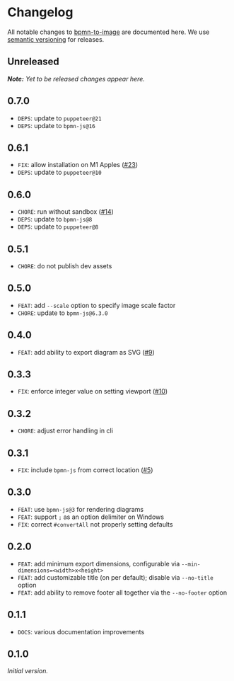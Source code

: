 # Changelog

All notable changes to [bpmn-to-image](https://github.com/bpmn-io/bpmn-to-image) are documented here. We use [semantic versioning](http://semver.org/) for releases.

## Unreleased

___Note:__ Yet to be released changes appear here._

## 0.7.0

* `DEPS`: update to `puppeteer@21`
* `DEPS`: update to `bpmn-js@16`

## 0.6.1

* `FIX`: allow installation on M1 Apples ([#23](https://github.com/bpmn-io/bpmn-to-image/pull/23))
* `DEPS`: update to `puppeteer@10`

## 0.6.0

* `CHORE`: run without sandbox ([#14](https://github.com/bpmn-io/bpmn-to-image/issues/14))
* `DEPS`: update to `bpmn-js@8`
* `DEPS`: update to `puppeteer@8`

## 0.5.1

* `CHORE`: do not publish dev assets

## 0.5.0

* `FEAT`: add `--scale` option to specify image scale factor
* `CHORE`: update to `bpmn-js@6.3.0`

## 0.4.0

* `FEAT`: add ability to export diagram as SVG ([#9](https://github.com/bpmn-io/bpmn-to-image/pull/9))

## 0.3.3

* `FIX`: enforce integer value on setting viewport ([#10](https://github.com/bpmn-io/bpmn-to-image/issues/10))

## 0.3.2

* `CHORE`: adjust error handling in cli

## 0.3.1

* `FIX`: include `bpmn-js` from correct location ([#5](https://github.com/bpmn-io/bpmn-to-image/issues/5))

## 0.3.0

* `FEAT`: use `bpmn-js@3` for rendering diagrams
* `FEAT`: support `;` as an option delimiter on Windows
* `FIX`: correct `#convertAll` not properly setting defaults

## 0.2.0

* `FEAT`: add minimum export dimensions, configurable via `--min-dimensions=<width>x<height>`
* `FEAT`: add customizable title (on per default); disable via `--no-title` option
* `FEAT`: add ability to remove footer all together via the `--no-footer` option

## 0.1.1

* `DOCS`: various documentation improvements

## 0.1.0

_Initial version._
